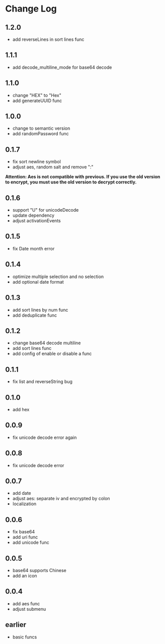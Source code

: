# Change Log

## 1.2.0
- add reverseLines in sort lines func

## 1.1.1
- add decode_multiline_mode for base64 decode

## 1.1.0
- change "HEX" to "Hex"
- add generateUUID func

## 1.0.0
- change to semantic version
- add randomPassword func

## 0.1.7
- fix sort newline symbol
- adjust aes, random salt and remove ":"

**Attention: Aes is not compatible with previous. If you use the old version to encrypt, you must use the old version to decrypt correctly.**  

## 0.1.6
- support "U" for unicodeDecode
- update dependency
- adjust activationEvents

## 0.1.5
- fix Date month error

## 0.1.4
- optimize multiple selection and no selection
- add optional date format

## 0.1.3
- add sort lines by num func
- add deduplicate func

## 0.1.2
- change base64 decode multiline
- add sort lines func
- add config of enable or disable a func

## 0.1.1
- fix list and reverseString bug

## 0.1.0
- add hex

## 0.0.9
- fix unicode decode error again

## 0.0.8
- fix unicode decode error

## 0.0.7
- add date
- adjust aes: separate iv and encrypted by colon
- localization

## 0.0.6
- fix base64
- add uri func
- add unicode func

## 0.0.5
- base64 supports Chinese
- add an icon

## 0.0.4
- add aes func
- adjust submenu

## earlier
- basic funcs